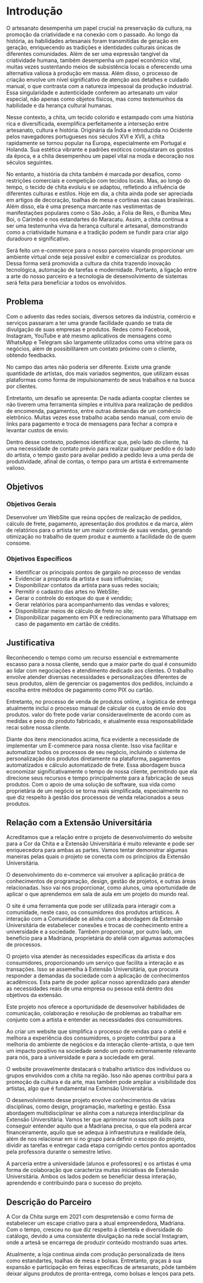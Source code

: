 # Introdução

O artesanato desempenha um papel crucial na preservação da cultura, na promoção da criatividade e na conexão com o passado. Ao longo da história, as habilidades artesanais foram transmitidas de geração em geração, enriquecendo as tradições e identidades culturais únicas de diferentes comunidades. Além de ser uma expressão tangível da criatividade humana, também desempenha um papel econômico vital, muitas vezes sustentando meios de subsistência locais e oferecendo uma alternativa valiosa à produção em massa. Além disso, o processo de criação envolve um nível significativo de atenção aos detalhes e cuidado manual, o que contrasta com a natureza impessoal da produção industrial. Essa singularidade e autenticidade conferem ao artesanato um valor especial, não apenas como objetos físicos, mas como testemunhos da habilidade e da herança cultural humanas.

Nesse contexto, a chita, um tecido colorido e estampado com uma história rica e diversificada, exemplifica perfeitamente a interseção entre artesanato, cultura e história. Originária da Índia e introduzida no Ocidente pelos navegadores portugueses nos séculos XVI e XVII, a chita rapidamente se tornou popular na Europa, especialmente em Portugal e Holanda. Sua estética vibrante e padrões exóticos conquistaram os gostos da época, e a chita desempenhou um papel vital na moda e decoração nos séculos seguintes.

No entanto, a história da chita também é marcada por desafios, como restrições comerciais e competição com tecidos locais. Mas, ao longo do tempo, o tecido de chita evoluiu e se adaptou, refletindo a influência de diferentes culturas e estilos. Hoje em dia, a chita ainda pode ser apreciada em artigos de decoração, toalhas de mesa e cortinas nas casas brasileiras. Além disso, ela é uma presença marcante nas vestimentas de manifestações populares como o São João, a Folia de Reis, o Bumba Meu Boi, o Carimbó e nos estandartes do Maracatu. Assim, a chita continua a ser uma testemunha viva da herança cultural e artesanal, demonstrando como a criatividade humana e a tradição podem se fundir para criar algo duradouro e significativo.

Será feito um e-commerce para o nosso parceiro visando proporcionar um ambiente virtual onde seja possível exibir e comercializar os produtos. Dessa forma será promovida a cultura da chita trazendo inovação tecnológica, automação de tarefas e modernidade. Portanto, a ligação entre a arte do nosso parceiro e a tecnologia de desenvolvimento de sistemas será feita para beneficiar a todos os envolvidos.
  

## Problema

Com o advento das redes sociais, diversos setores da indústria, comércio e serviços passaram a ter uma grande facilidade quando se trata de divulgação de suas empresas e produtos. Redes como Facebook, Instagram, YouTube e até mesmo aplicativos de mensagens como WhatsApp e Telegram são largamente utilizados como uma vitrine para os negócios, além de possibilitarem um contato próximo com o cliente, obtendo feedbacks. 

No campo das artes não poderia ser diferente.  Existe uma grande quantidade de artistas, dos mais variados segmentos, que utilizam essas plataformas como forma de impulsionamento de seus trabalhos e na busca por clientes. 

Entretanto, um desafio se apresenta: De nada adianta cooptar clientes se não tiverem uma ferramenta simples e intuitiva para realização de pedidos de encomenda, pagamentos, entre outras demandas de um comércio eletrônico. Muitas vezes esse trabalho acaba sendo manual, com envio de links para pagamento e troca de mensagens para fechar a compra e levantar custos de envio. 

Dentro desse contexto, podemos identificar que, pelo lado do cliente, há uma necessidade de contato prévio para realizar qualquer pedido e do lado do artista, o tempo gasto para avaliar pedido a pedido leva a uma perda de produtividade, afinal de contas, o tempo para um artista é extremamente valioso.

## Objetivos
### Objetivos Gerais

Desenvolver um WebSite que reúna opções de realização de pedidos, cálculo de frete, pagamento, apresentação dos produtos e da marca, além de relatórios para o artista ter um maior controle de suas vendas, gerando otimização no trabalho de quem produz e aumento a facilidade do de quem consome. 

### Objetivos Específicos
- Identificar os principais pontos de gargalo no processo de vendas 
- Evidenciar a proposta da artista e suas influências;
- Disponibilizar contatos da artista para suas redes sociais;
- Permitir o cadastro das artes no WebSite; 
- Gerar o controle do estoque do que é vendido; 
- Gerar relatórios para acompanhamento das vendas e valores;
- Disponibilizar meios de cálculo de frete no site; 
- Disponibilizar pagamento em PIX e redirecionamento para Whatsapp em caso de pagamento em cartão de crédito.
 
## Justificativa

Reconhecendo o tempo como um recurso essencial e extremamente escasso para a nossa cliente, sendo que a maior parte do qual é consumido ao lidar com negociações e atendimento dedicado aos clientes. O trabalho envolve atender diversas necessidades e personalizações diferentes de seus produtos, além de gerenciar os pagamentos dos pedidos, incluindo a escolha entre métodos de pagamento como PIX ou cartão.  

Entretanto, no processo de venda de produtos online, a logística de entrega atualmente inclui o processo manual de calcular os custos de envio dos produtos. valor do frete pode variar consideravelmente de acordo com as medidas e peso do produto fabricado, e atualmente essa responsabilidade recai sobre nossa cliente.  

Diante dos itens mencionados acima, fica evidente a necessidade de implementar um E-commerce para nossa cliente. Isso visa facilitar e automatizar todos os processos de seu negócio, incluindo o sistema de personalização dos produtos diretamente na plataforma, pagamentos automatizados e cálculo automatizado de frete. Essa abordagem busca economizar significativamente o tempo de nossa cliente, permitindo que ela direcione seus recursos e tempo principalmente para a fabricação de seus produtos. Com o apoio de uma solução de software, sua vida como proprietária de um negócio se torna mais simplificada, especialmente no que diz respeito à gestão dos processos de venda relacionados a seus produtos. 

## Relação com a Extensão Universitária

Acreditamos que a relação entre o projeto de desenvolvimento do website para a Cor da Chita e a Extensão Universitária é muito relevante e pode ser enriquecedora para ambas as partes. Vamos tentar demonstrar algumas maneiras pelas quais o projeto se conecta com os princípios da Extensão Universitária. 

O desenvolvimento do e-commerce vai envolver a aplicação prática de conhecimentos de programação, design, gestão de projetos, e outras áreas relacionadas. Isso vai nos proporcionar, como alunos, uma oportunidade de aplicar o que aprendemos em sala de aula em um projeto do mundo real. 

O site é uma ferramenta que pode ser utilizada para interagir com a comunidade, neste caso, os consumidores dos produtos artísticos. A interação com a Comunidade se alinha com a abordagem da Extensão Universitária de estabelecer conexões e trocas de conhecimento entre a universidade e a sociedade. Também proporcionar, por outro lado, um benefício para a Madriana, proprietária do ateliê com algumas automações de processos. 

O projeto visa atender às necessidades específicas da artista e dos consumidores, proporcionando um serviço que facilita a interação e as transações. Isso se assemelha à Extensão Universitária, que procura responder a demandas da sociedade com a aplicação de conhecimentos acadêmicos. Esta parte de poder aplicar nosso aprendizado para atender as necessidades reais de uma empresa ou pessoa está dentro dos objetivos da extensão. 

Este projeto nos oferece a oportunidade de desenvolver habilidades de comunicação, colaboração e resolução de problemas ao trabalhar em conjunto com a artista e entender as necessidades dos consumidores. 

Ao criar um website que simplifica o processo de vendas para o ateliê e melhora a experiência dos consumidores, o projeto contribui para a melhoria do ambiente de negócios e da interação cliente-artista, o que tem um impacto positivo na sociedade sendo um ponto extremamente relevante para nós, para a universidade e para a sociedade em geral. 

O website provavelmente destacará o trabalho artístico dos indivíduos ou grupos envolvidos com a chita na região. Isso não apenas contribui para a promoção da cultura e da arte, mas também pode ampliar a visibilidade dos artistas, algo que é fundamental na Extensão Universitária.  

O desenvolvimento desse projeto envolve conhecimentos de várias disciplinas, como design, programação, marketing e gestão. Essa abordagem multidisciplinar se alinha com a natureza interdisciplinar da Extensão Universitária. Vamos ter que aprimorar nossas soft skills para conseguir entender aquilo que a Madriana precisa, o que ela poderá arcar financeiramente, aquilo que se adequa à infraestrutura e realidade dela, além de nos relacionar em si no grupo para definir o escopo do projeto, dividir as tarefas e entregar cada etapa corrigindo certos pontos apontados pela professora durante o semestre letivo. 

A parceria entre a universidade (alunos e professores) e os artistas é uma forma de colaboração que caracteriza muitas iniciativas de Extensão Universitária. Ambos os lados podem se beneficiar dessa interação, aprendendo e contribuindo para o sucesso do projeto. 

## Descrição do Parceiro

A Cor da Chita surge em 2021 com despretensão e como forma de estabelecer um escape criativo para a atual empreendedora, Madriana. Com o tempo, cresceu no que diz respeito à clientela e diversidade do catálogo, devido a uma consistente divulgação na rede social Instagram, onde a artesã se encarrega de produzir conteúdo mostrando suas artes. 

Atualmente, a loja continua ainda com produção personalizada de itens como estandartes, toalhas de mesa e bolsas. Entretanto, graças à sua expansão e participação em feiras específicas de artesanato, pôde também deixar alguns produtos de pronta-entrega, como bolsas e lenços para pets.  
